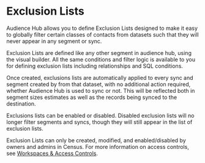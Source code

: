 # Exclusion Lists

Audience Hub allows you to define Exclusion Lists designed to make it easy to globally filter certain classes of contacts from datasets such that they will never appear in any segment or sync.&#x20;

Exclusion Lists are defined like any other segment in audience hub, using the visual builder. All the same conditions and filter logic is available to you for defining exclusion lists including relationships and SQL conditions.&#x20;

Once created, exclusions lists are automatically applied to every sync and segment created by from that dataset, with no additional action required, whether Audience Hub is used to sync or not. This will be reflected both in segment sizes estimates as well as the records being synced to the destination.&#x20;

Exclusions lists can be enabled or disabled. Disabled exclusion lists will no longer filter segments and syncs, though they will still appear in the list of exclusion lists.&#x20;

Exclusion Lists can only be created, modified, and enabled/disabled by owners and admins in Census. For more information on access controls, see [Workspaces & Access Controls](../../misc/security-and-privacy/workspaces.md).
